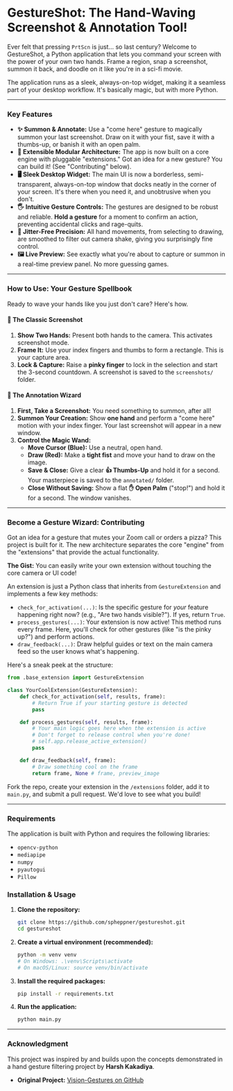 # GestureShot: The Hand-Waving Screenshot & Annotation Tool!

Ever felt that pressing `PrtScn` is just... so last century? Welcome to GestureShot, a Python application that lets you command your screen with the power of your own two hands. Frame a region, snap a screenshot, summon it back, and doodle on it like you're in a sci-fi movie.

The application runs as a sleek, always-on-top widget, making it a seamless part of your desktop workflow. It's basically magic, but with more Python.


---

### Key Features

- **✨ Summon & Annotate:** Use a "come here" gesture to magically summon your last screenshot. Draw on it with your fist, save it with a thumbs-up, or banish it with an open palm.
- **🧠 Extensible Modular Architecture:** The app is now built on a core engine with pluggable "extensions." Got an idea for a new gesture? You can build it! (See "Contributing" below).
- **🖥️ Sleek Desktop Widget:** The main UI is now a borderless, semi-transparent, always-on-top window that docks neatly in the corner of your screen. It's there when you need it, and unobtrusive when you don't.
- **🖐️ Intuitive Gesture Controls:** The gestures are designed to be robust and reliable. **Hold a gesture** for a moment to confirm an action, preventing accidental clicks and rage-quits.
- **🎯 Jitter-Free Precision:** All hand movements, from selecting to drawing, are smoothed to filter out camera shake, giving you surprisingly fine control.
- **🖼️ Live Preview:** See exactly what you're about to capture or summon in a real-time preview panel. No more guessing games.

---

### How to Use: Your Gesture Spellbook

Ready to wave your hands like you just don't care? Here's how.

#### 📸 The Classic Screenshot

1.  **Show Two Hands:** Present both hands to the camera. This activates screenshot mode.
2.  **Frame It:** Use your index fingers and thumbs to form a rectangle. This is your capture area.
3.  **Lock & Capture:** Raise a **pinky finger** to lock in the selection and start the 3-second countdown. A screenshot is saved to the `screenshots/` folder.

#### 🎨 The Annotation Wizard

1.  **First, Take a Screenshot:** You need something to summon, after all!
2.  **Summon Your Creation:** Show **one hand** and perform a "come here" motion with your index finger. Your last screenshot will appear in a new window.
3.  **Control the Magic Wand:**
    * **Move Cursor (Blue):** Use a neutral, open hand.
    * **Draw (Red):** Make a **tight fist** and move your hand to draw on the image.
    * **Save & Close:** Give a clear **👍 Thumbs-Up** and hold it for a second. Your masterpiece is saved to the `annotated/` folder.
    * **Close Without Saving:** Show a flat **✋ Open Palm** ("stop!") and hold it for a second. The window vanishes.

---

### Become a Gesture Wizard: Contributing

Got an idea for a gesture that mutes your Zoom call or orders a pizza? This project is built for it. The new architecture separates the core "engine" from the "extensions" that provide the actual functionality.

**The Gist:** You can easily write your own extension without touching the core camera or UI code!

An extension is just a Python class that inherits from `GestureExtension` and implements a few key methods:

-   `check_for_activation(...)`: Is the specific gesture for *your* feature happening right now? (e.g., "Are two hands visible?"). If yes, return `True`.
-   `process_gestures(...)`: Your extension is now active! This method runs every frame. Here, you'll check for other gestures (like "is the pinky up?") and perform actions.
-   `draw_feedback(...)`: Draw helpful guides or text on the main camera feed so the user knows what's happening.

Here's a sneak peek at the structure:
```python
from .base_extension import GestureExtension

class YourCoolExtension(GestureExtension):
    def check_for_activation(self, results, frame):
        # Return True if your starting gesture is detected
        pass

    def process_gestures(self, results, frame):
        # Your main logic goes here when the extension is active
        # Don't forget to release control when you're done!
        # self.app.release_active_extension()
        pass

    def draw_feedback(self, frame):
        # Draw something cool on the frame
        return frame, None # frame, preview_image
```
Fork the repo, create your extension in the `/extensions` folder, add it to `main.py`, and submit a pull request. We'd love to see what you build!

---

### Requirements

The application is built with Python and requires the following libraries:

- `opencv-python`
- `mediapipe`
- `numpy`
- `pyautogui`
- `Pillow`

### Installation & Usage

1.  **Clone the repository:**
    ```bash
    git clone https://github.com/spheppner/gestureshot.git
    cd gestureshot
    ```

2.  **Create a virtual environment (recommended):**
    ```bash
    python -m venv venv
    # On Windows: .\venv\Scripts\activate
    # On macOS/Linux: source venv/bin/activate
    ```

3.  **Install the required packages:**
    ```bash
    pip install -r requirements.txt
    ```

4.  **Run the application:**
    ```bash
    python main.py
    ```

---

### Acknowledgment

This project was inspired by and builds upon the concepts demonstrated in a hand gesture filtering project by **Harsh Kakadiya**.

-   **Original Project:** [Vision-Gestures on GitHub](https://github.com/harsh-kakadiya1/computer-vision/tree/main/Vision-Gestures)